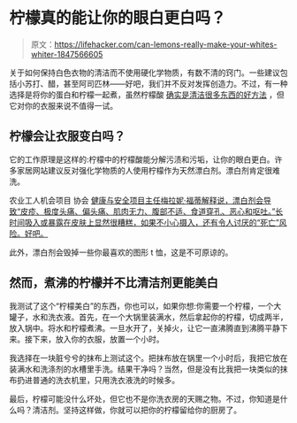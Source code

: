 # 柠檬真的能让你的眼白更白吗？

> 原文：<https://lifehacker.com/can-lemons-really-make-your-whites-whiter-1847566605>

关于如何保持白色衣物的清洁而不使用硬化学物质，有数不清的窍门。一些建议包括小苏打、醋，甚至阿司匹林——好吧，我们并不反对发挥创造力。不过，有一种选择是将你的蛋白和柠檬一起煮，虽然柠檬酸 [确实是清洁很多东西的好方法](https://lifehacker.com/15-ways-you-should-be-cleaning-your-home-with-citric-ac-1846891661) ，但它对你的衣服来说不值得一试。



## 柠檬会让衣服变白吗？

它的工作原理是这样的:柠檬中的柠檬酸能分解污渍和污垢，让你的眼白更白。许多家居网站建议反对强化学物质的人使用柠檬作为天然漂白剂。漂白剂肯定很难洗。

农业工人机会项目 协会 [健康与安全项目主任梅拉妮·福蒂解释说，漂白剂会导致“皮疹、极度头痛、偏头痛、肌肉无力、腹部不适、食道穿孔、恶心和呕吐。”长时间吸入或暴露在皮肤上显然很糟糕，如果不小心摄入，还有令人讨厌的“死亡”风险。好吧。](https://afophs.wordpress.com/2016/11/17/why-you-should-stop-using-bleach-now/)

此外，漂白剂会毁掉一些你最喜欢的图形 t 恤，这是不可原谅的。

## 然而，煮沸的柠檬并不比清洁剂更能美白

我测试了这个“柠檬美白”的东西，你也可以，如果你想:你需要一个柠檬，一个大罐子，水和洗衣液。首先，在一个大锅里装满水，然后拿起你的柠檬，切成两半，放入锅中。将水和柠檬煮沸。一旦水开了，关掉火，让它一直沸腾直到沸腾平静下来。接下来，放入你的衣服，放置一个小时。

我选择在一块脏兮兮的抹布上测试这个。把抹布放在锅里一个小时后，我把它放在装满水和洗涤剂的水槽里手洗。结果干净吗？当然，但是没有比我把一块类似的抹布扔进普通的洗衣机里，只用洗衣液洗的时候多。

最后，柠檬可能没什么坏处，但它也不是你洗衣房的天赐之物。不过，你知道是什么吗？清洁剂。坚持这样做，你就可以把你的柠檬留给你的厨房了。